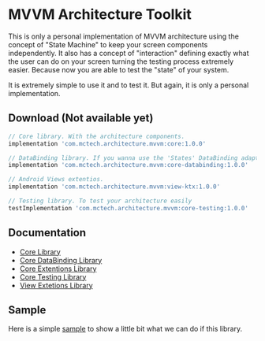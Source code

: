 # MVVM Architecture Toolkit
This is only a personal implementation of MVVM architecture using the concept of "State Machine" to keep your screen components independently. It also has a concept of "interaction" defining exactly what the user can do on your screen turning the testing process extremely easier. Because now you are able to test the "state" of your system.

It is extremely simple to use it and to test it. But again, it is only a personal implementation.

## Download (Not available yet)
```groovy
// Core library. With the architecture components.
implementation 'com.mctech.architecture.mvvm:core:1.0.0'

// DataBinding library. If you wanna use the 'States' DataBinding adapters.
implementation 'com.mctech.architecture.mvvm:core-databinding:1.0.0'

// Android Views extentios. 
implementation 'com.mctech.architecture.mvvm:view-ktx:1.0.0'

// Testing library. To test your architecture easily
testImplementation 'com.mctech.architecture.mvvm:core-testing:1.0.0'
``` 

## Documentation
* [Core Library](https://github.com/MayconCardoso/Mvvm-Architecture-Toolkit/tree/master/library/core)
* [Core DataBinding Library](https://github.com/MayconCardoso/Mvvm-Architecture-Toolkit/tree/master/library/core-databinding)
* [Core Extentions Library](https://github.com/MayconCardoso/Mvvm-Architecture-Toolkit/tree/master/library/core-ktx)
* [Core Testing Library](https://github.com/MayconCardoso/Mvvm-Architecture-Toolkit/tree/master/library/core-testing)
* [View Extetions Library](https://github.com/MayconCardoso/Mvvm-Architecture-Toolkit/tree/master/library/view-extentions)

## Sample

Here is a simple [sample](https://github.com/MayconCardoso/Mvvm-Architecture-Toolkit/tree/master/sample) to show a little bit what we can do if this library. 
